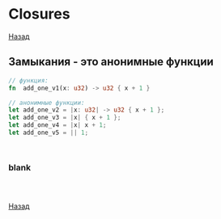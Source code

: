 # Closures

[Назад][back]

## Замыкания - это анонимные функции

```rust
// функция:
fn  add_one_v1(x: u32) -> u32 { x + 1 }

// анонимные функции:
let add_one_v2 = |x: u32| -> u32 { x + 1 };
let add_one_v3 = |x| { x + 1 };
let add_one_v4 = |x| x + 1;
let add_one_v5 = || 1;
```

```rust

```

```rust

```

### blank

```rust

```

```rust

```

```rust

```

[Назад][back]

[back]: <.> "Назад к оглавлению"